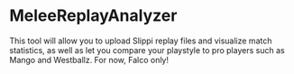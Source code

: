 # MeleeReplayAnalyzer
This tool will allow you to upload Slippi replay files and visualize match statistics, as well as let you compare your playstyle to pro players such as Mango and Westballz.
For now, Falco only!

